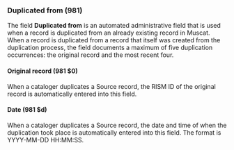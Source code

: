 ### Duplicated from (981)

The field **Duplicated from** is an automated administrative field that is used when a record is duplicated from an already existing record in Muscat. When a record is duplicated from a record that itself was created from the duplication process, the field documents a maximum of five duplication occurrences: the original record and the most recent four.

#### Original record (981 $0)

When a cataloger duplicates a Source record, the RISM ID of the original record is automatically entered into this field.

#### Date (981 $d)

When a cataloger duplicates a Source record, the date and time of when the duplication took place is automatically entered into this field. The format is YYYY-MM-DD HH:MM:SS.
